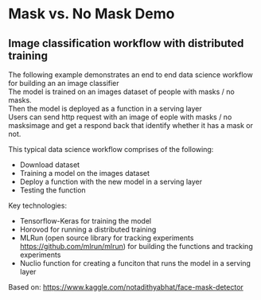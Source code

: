 # Mask vs. No Mask Demo
## Image classification workflow with distributed training
The following example demonstrates an end to end data science workflow for building an an image classifier <br>
The model is trained on an images dataset of people with masks / no masks. <br>
Then the model is deployed as a function in a serving layer <br>
Users can send http request with an image of eople with masks / no masksimage and get a respond back that identify whether it has a mask or not.

This typical data science workflow comprises of the following:
* Download dataset
* Training a model on the images dataset
* Deploy a function with the new model in a serving layer
* Testing the function

Key technologies:
* Tensorflow-Keras for training the model
* Horovod for running a distributed training
* MLRun (open source library for tracking experiments https://github.com/mlrun/mlrun) for building the functions and tracking experiments
* Nuclio function for creating a funciton that runs the model in a serving layer

Based on: https://www.kaggle.com/notadithyabhat/face-mask-detector
